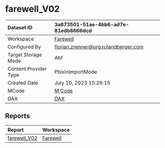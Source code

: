 



# farewell_V02

|Dataset ID|3a873501-51ae-4bb6-ad7e-81edb8666dcd|
| :--- | :--- |
|Workspace|[Farewell](../Workspaces/Farewell.md)|
|Configured By|florian.zrenner@org.rolandberger.com|
|Target Storage Mode|Abf|
|Content Provider Type|PbixInImportMode|
|Created Date|July 10, 2023 15:26:15|
|MCode|[M Code](./farewell_V02/mcode.md)|
|DAX|[DAX](./farewell_V02/dax.md)|

## Reports

|Report|Workspace|
| :--- | :--- |
|[farewell_V02](../Reports/farewell_V02.md)|[Farewell](../Workspaces/Farewell.md)|
